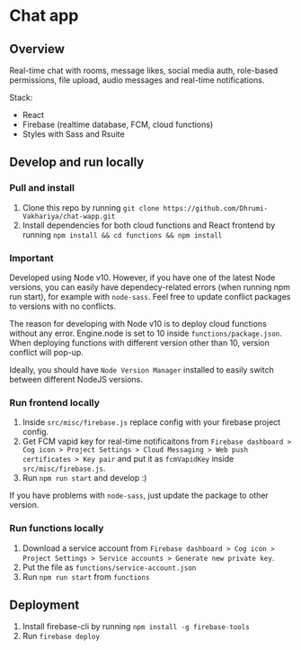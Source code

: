 # Chat app

## Overview

Real-time chat with rooms, message likes, social media auth, role-based permissions,
file upload, audio messages and real-time notifications.

Stack:

- React
- Firebase (realtime database, FCM, cloud functions)
- Styles with Sass and Rsuite

## Develop and run locally

### Pull and install

1. Clone this repo by running `git clone https://github.com/Dhrumi-Vakhariya/chat-wapp.git`
2. Install dependencies for both cloud functions and React frontend by running `npm install && cd functions && npm install`

### Important

Developed using Node v10. However, if you have one of the latest Node
versions, you can easily have dependecy-related errors (when running npm run start),
for example with `node-sass`. Feel free to update conflict packages to versions with no conflicts.

The reason for developing with Node v10 is to deploy cloud functions without any
error. Engine.node is set to 10 inside `functions/package.json`. When deploying
functions with different version other than 10, version conflict will pop-up.

Ideally, you should have `Node Version Manager` installed to easily switch between
different NodeJS versions.

### Run frontend locally

1. Inside `src/misc/firebase.js` replace config with your firebase project config.
2. Get FCM vapid key for real-time notificaitons from `Firebase dashboard > Cog icon > Project Settings > Cloud Messaging > Web push certificates > Key pair`
   and put it as `fcmVapidKey` inside `src/misc/firebase.js`.
3. Run `npm run start` and develop :)

If you have problems with `node-sass`, just update the package to other version.

### Run functions locally

1. Download a service account from `Firebase dashboard > Cog icon > Project Settings > Service accounts > Generate new private key`.
2. Put the file as `functions/service-account.json`
3. Run `npm run start` from `functions`

## Deployment

1. Install firebase-cli by running `npm install -g firebase-tools`
2. Run `firebase deploy`
